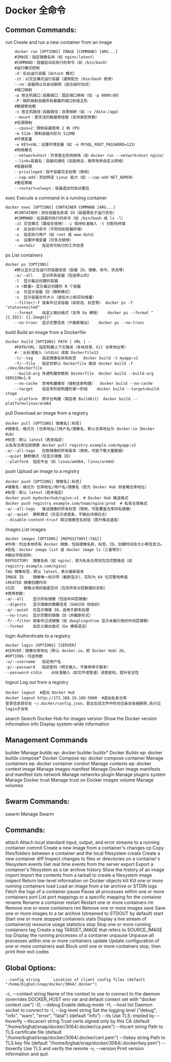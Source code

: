 # Docker 全命令

## Common Commands:
run         Create and run a new container from an image
``` shell
    docker run [OPTIONS] IMAGE [COMMAND] [ARG...]
    #IMAGE：指定镜像名称（如 nginx:latest）
    #COMMAND：容器启动后执行的命令（如 /bin/bash）
    #运行模式控制
    -d：后台运行容器（detach 模式）
    -it：以交互模式运行容器（通常配合 /bin/bash 使用）
    --rm：容器停止后自动删除（适合临时测试）
    #端口映射‌
    -p 宿主机端口:容器端口：固定端口映射（如 -p 8080:80）
    -P：随机映射容器所有暴露的端口到宿主机‌
    #数据卷挂载‌
    -v 宿主机路径:容器路径：目录映射（如 -v /data:/app）
    --mount：更灵活的数据卷挂载（支持类型参数）‌
    #资源限制‌
    --cpus=2：限制容器使用 2 核 CPU‌
    -m 512m：限制容器内存为 512MB‌
    #环境变量
    -e KEY=VAL：设置环境变量（如 -e MYSQL_ROOT_PASSWORD=123）
    #网络模式‌
    --network=host：共享宿主机网络栈（如 docker run --network=host nginx）‌
    --link=容器名：容器间通信（旧版用法，推荐改用自定义网络）
    #容器权限‌
    --privileged：授予容器完全权限（慎用）
    --cap-add：添加特定 Linux 能力（如 --cap-add NET_ADMIN）
    #重启策略‌
    --restart=always：容器退出时自动重启‌
```
exec        Execute a command in a running container
``` shell
docker exec [OPTIONS] CONTAINER COMMAND [ARG...]
    #‌CONTAINER‌：目标容器名称或 ID（容器需处于运行状态）
    #COMMAND‌：在容器内执行的命令（如 /bin/bash 或 ls -l）‌
    -it	交互模式（需组合使用）：-i 保持标准输入 -t 分配伪终端
    -d	后台执行命令（不附加到容器终端）
    -u	指定执行用户（如 root 或 www-data）
    -e	设置环境变量（可多次使用）
    --workdir	指定命令执行的工作目录
```
ps          List containers
``` shell
docker ps [OPTIONS]
    #默认显示‌正在运行‌的容器信息（容器 ID、镜像、命令、状态等）‌
    -a/--all	显示所有容器（包括停止的）
    -l	显示最近创建的容器
    -n <数量>	显示最近创建的 N 个容器
    -q	仅显示容器 ID（静默模式）
    -s	显示容器文件大小（虚拟大小和实际增量）
    --filter/-f	按条件过滤容器（如状态、标签等） docker ps -f "status=exited"
    --format	自定义输出格式（支持 Go 模板）	docker ps --format "{{.ID}}: {{.Image}}"
    --no-trunc	显示完整信息（不截断输出）	docker ps --no-trunc
```
build       Build an image from a Dockerfile
``` shell
docker build [OPTIONS] PATH | URL | -  
    #PATH/URL‌：指定构建上下文路径（本地目录、Git 仓库地址等）
    #-‌：从标准输入（stdin）读取 Dockerfile‌12
    -t/--tag	指定镜像名称和标签	docker build -t myapp:v1
    -f/--file	指定非默认 Dockerfile 路径	docker build -f ./dev/Dockerfile
    --build-arg	传递构建参数到 Dockerfile	docker build --build-arg VERSION=1.0
    --no-cache	禁用构建缓存（强制全新构建）	docker build --no-cache
    --target	指定多阶段构建的某一阶段	docker build --target=build-stage
    --platform	跨平台构建（需启用 BuildKit）	docker build --platform=linux/arm64
```
pull        Download an image from a registry
``` shell
docker pull [OPTIONS] 镜像名[:标签]
#镜像名‌：格式为 [仓库地址/]用户名/镜像名，默认仓库地址为 docker.io（Docker Hub）
#‌标签‌：默认 latest（若未指定）
从私有仓库拉取镜像 docker pull registry.example.com/myapp:v2
-a/--all-tags	拉取镜像的所有版本（慎用，可能下载大量数据）
--quiet	静默模式（仅显示镜像 ID）
--platform	指定平台（如 linux/amd64, linux/arm64）
```
push        Upload an image to a registry
``` shell
docker push [OPTIONS] 镜像名[:标签]  
#‌镜像名‌：格式为 仓库地址/用户名/镜像名（若为 Docker Hub 则省略仓库地址）
#‌标签‌：默认 latest（若未指定）
docker push mydockerhub/nginx:v1  # Docker Hub 推送格式 
docker push registry.example.com/team/nginx:prod  # 私有仓库格式 
-a/--all-tags	推送镜像的所有标签（慎用，可能覆盖仓库同名镜像）‌
-q/--quiet	静默模式（仅显示进度条，不输出详细日志）‌
--disable-content-trust	跳过镜像签名校验（提升推送速度）‌

```
images      List images
``` shell
docker images [OPTIONS] [REPOSITORY[:TAG]] 
#作用‌：列出本地所有 Docker 镜像，包括镜像名称、标签、ID、创建时间及大小等信息‌15。
#‌别名‌：docker image list 或 docker image ls（三者等价)
#输出字段说明:
REPOSITORY	镜像名称（如 nginx），若为私有仓库则包含完整路径（如 registry.example.com/nginx）‌
TAG	镜像标签，默认 latest，表示最新版本‌
IMAGE ID	镜像唯一标识符（截断显示），实际为 64 位完整哈希值‌
CREATED	镜像创建时间‌
SIZE	镜像占用的磁盘空间（包含所有分层数据的总和）‌
#常用参数:
-a/--all	显示所有镜像（包括中间层镜像）‌
--digests	显示镜像的摘要信息（SHA256 校验码）‌
-q/--quiet	仅显示镜像 ID，适用于脚本处理‌
--no-trunc	显示完整的镜像 ID（非截断形式）‌
-f/--filter	按条件过滤镜像（如 dangling=true 显示未被引用的中间层镜像）‌
--format	自定义输出格式（Go 模板语法）‌
```

login       Authenticate to a registry
``` shell
docker login [OPTIONS] [SERVER]  
#SERVER‌：镜像仓库地址（默认 docker.io，即 Docker Hub）‌26。
#‌OPTIONS‌：可选参数
-u/--username	指定用户名‌
-p/--password	指定密码（明文输入，不推荐用于脚本）
--password-stdin	从标准输入（如文件或管道）读取密码，提升安全性‌
```
logout      Log out from a registry
``` shell
docker logout  #退出 Docker Hub
docker logout http://172.168.10.106:5000  #退出私有仓库‌
登录信息保存在 ~/.docker/config.json，登出后该文件中的对应条目会被删除‌,执行过login才会有
```
search      Search Docker Hub for images
version     Show the Docker version information
info        Display system-wide information

## Management Commands
builder     Manage builds
    ep: docker builder
buildx*     Docker Buildx
    ep: docker buildx
compose*    Docker Compose
    ep: docker compose
container   Manage containers
    ep: docker container
context     Manage contexts
    ep: docker context
image       Manage images
manifest    Manage Docker image manifests and manifest lists
network     Manage networks
plugin      Manage plugins
system      Manage Docker
trust       Manage trust on Docker images
volume      Manage volumes

## Swarm Commands:
swarm       Manage Swarm

## Commands:
attach      Attach local standard input, output, and error streams to a running container
commit      Create a new image from a container's changes
cp          Copy files/folders between a container and the local filesystem
create      Create a new container
diff        Inspect changes to files or directories on a container's filesystem
events      Get real time events from the server
export      Export a container's filesystem as a tar archive
history     Show the history of an image
import      Import the contents from a tarball to create a filesystem image
inspect     Return low-level information on Docker objects
kill        Kill one or more running containers
load        Load an image from a tar archive or STDIN
logs        Fetch the logs of a container
pause       Pause all processes within one or more containers
port        List port mappings or a specific mapping for the container
rename      Rename a container
restart     Restart one or more containers
rm          Remove one or more containers
rmi         Remove one or more images
save        Save one or more images to a tar archive (streamed to STDOUT by default)
start       Start one or more stopped containers
stats       Display a live stream of container(s) resource usage statistics
stop        Stop one or more running containers
tag         Create a tag TARGET_IMAGE that refers to SOURCE_IMAGE
top         Display the running processes of a container
unpause     Unpause all processes within one or more containers
update      Update configuration of one or more containers
wait        Block until one or more containers stop, then print their exit codes

## Global Options:
    --config string      Location of client config files (default "/home/bighat/snap/docker/3064/.docker")
-c, --context string     Name of the context to use to connect to the daemon (overrides DOCKER_HOST env var and default context set with
                        "docker context use")
-D, --debug              Enable debug mode
-H, --host list          Daemon socket to connect to
-l, --log-level string   Set the logging level ("debug", "info", "warn", "error", "fatal") (default "info")
    --tls                Use TLS; implied by --tlsverify
    --tlscacert string   Trust certs signed only by this CA (default "/home/bighat/snap/docker/3064/.docker/ca.pem")
    --tlscert string     Path to TLS certificate file (default "/home/bighat/snap/docker/3064/.docker/cert.pem")
    --tlskey string      Path to TLS key file (default "/home/bighat/snap/docker/3064/.docker/key.pem")
    --tlsverify          Use TLS and verify the remote
-v, --version            Print version information and quit
